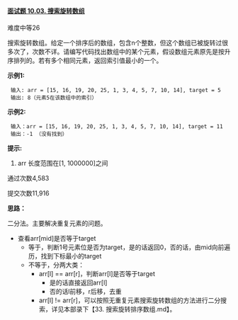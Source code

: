 #### [面试题 10.03. 搜索旋转数组](https://leetcode-cn.com/problems/search-rotate-array-lcci/)

难度中等26

搜索旋转数组。给定一个排序后的数组，包含n个整数，但这个数组已被旋转过很多次了，次数不详。请编写代码找出数组中的某个元素，假设数组元素原先是按升序排列的。若有多个相同元素，返回索引值最小的一个。

**示例1:**

```
 输入: arr = [15, 16, 19, 20, 25, 1, 3, 4, 5, 7, 10, 14], target = 5
 输出: 8（元素5在该数组中的索引）
```

**示例2:**

```
 输入：arr = [15, 16, 19, 20, 25, 1, 3, 4, 5, 7, 10, 14], target = 11
 输出：-1 （没有找到）
```

**提示:**

1. arr 长度范围在[1, 1000000]之间

通过次数4,583

提交次数11,916



**思路：**

二分法。主要解决重复元素的问题。

- 查看arr[mid]是否等于target
  - 等于，判断1号元素位是否为target，是的话返回0，否的话，由mid向前遍历，找到下标最小的target
  - 不等于，分两大类：
    - arr[l] == arr[r]，判断arr[l]是否等于target
      - 是的话直接返回arr[l]
      - 否的话l前移，r后移，去重
    - arr[l] != arr[r]，可以按照无重复元素搜索旋转数组的方法进行二分搜索，详见本部录下【33. 搜索旋转排序数组.md】。